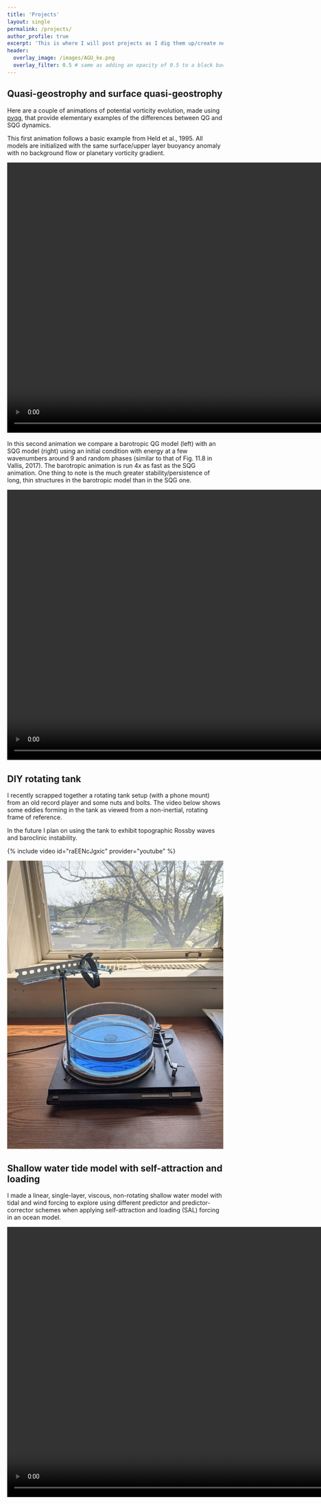 ```yaml
---
title: 'Projects'
layout: single
permalink: /projects/
author_profile: true
excerpt: 'This is where I will post projects as I dig them up/create new ones'
header:
  overlay_image: /images/AGU_ke.png
  overlay_filter: 0.5 # same as adding an opacity of 0.5 to a black background
---
```


## Quasi-geostrophy and surface quasi-geostrophy
Here are a couple of animations of potential vorticity evolution,
made using [pyqg](https://github.com/pyqg/pyqg), that provide
elementary examples of the differences between QG and SQG dynamics.


This first animation follows a basic example from Held et al., 1995.
All models are initialized with the same surface/upper layer buoyancy anomaly
with no background flow or planetary vorticity gradient.


<video autoplay="autoplay" loop="loop" width="1120" height="630">
  <source src="/images/comb_two_panel.mp4" type="video/mp4">
</video>


In this second animation we compare a barotropic QG model (left)
with an SQG model (right) using an initial condition with energy at a few
wavenumbers around 9 and random phases (similar to that of Fig. 11.8
in Vallis, 2017).
The barotropic animation is run 4x as fast as the SQG animation.
One thing to note is the much greater stability/persistence
of long, thin structures in the barotropic model than in the
SQG one.

<video autoplay="autoplay" loop="loop" width="1120" height="630">
  <source src="/images/comb_9wav.mp4" type="video/mp4">
</video>



## DIY rotating tank 
I recently scrapped together a rotating tank setup (with a phone mount)
from an old
record player and some nuts and bolts.
The video below shows some eddies forming in the tank
as viewed from a non-inertial, rotating frame of reference.

In the future I plan on using the tank to exhibit topographic Rossby
waves and baroclinic instability.

{% include video id="raEENcJgxic" provider="youtube" %}

![rotating tank](/images/rot_tank.jpg)

## Shallow water tide model with self-attraction and loading
I made a linear, single-layer, viscous, non-rotating
shallow water model with tidal and wind forcing to explore
using different predictor and predictor-corrector schemes
when applying self-attraction and loading (SAL) forcing
in an ocean model.


<video autoplay="autoplay" loop="loop" width="1120" height="630">
  <source src="/images/sw_tide_wind_2.mp4" type="video/mp4">
</video>


